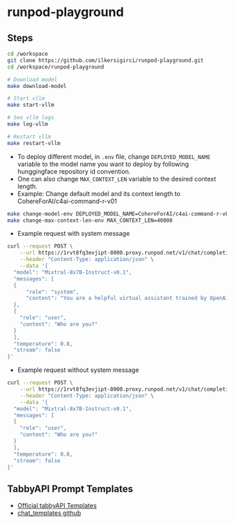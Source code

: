 # runpod-playground

## Steps

```bash
cd /workspace
git clone https://github.com/ilkersigirci/runpod-playground.git
cd /workspace/runpod-playground

# Download model
make download-model

# Start vllm
make start-vllm

# See vllm logs
make log-vllm

# Restart vllm
make restart-vllm
```

- To deploy different model, in `.env` file, change `DEPLOYED_MODEL_NAME` variable to the model name you want to deploy by following hunggingface repository id convention.
- One can also change `MAX_CONTEXT_LEN` variable to the desired context length.
- Example: Change default model and its context length to CohereForAI/c4ai-command-r-v01

```bash
make change-model-env DEPLOYED_MODEL_NAME=CohereForAI/c4ai-command-r-v01
make change-max-context-len-env MAX_CONTEXT_LEN=40000

```

- Example request with system message

```bash
curl --request POST \
    --url https://1rvt8fq3evjipt-8000.proxy.runpod.net/v1/chat/completions \
    --header "Content-Type: application/json" \
    --data '{
  "model": "Mixtral-8x7B-Instruct-v0.1",
  "messages": [
  {
      "role": "system",
      "content": "You are a helpful virtual assistant trained by OpenAI."
  },
  {
    "role": "user",
    "content": "Who are you?"
  }
  ], 
  "temperature": 0.8,
  "stream": false
}'
```

- Example request without system message

```bash
curl --request POST \
    --url https://1rvt8fq3evjipt-8000.proxy.runpod.net/v1/chat/completions \
    --header "Content-Type: application/json" \
    --data '{
  "model": "Mixtral-8x7B-Instruct-v0.1",
  "messages": [
  {
    "role": "user",
    "content": "Who are you?"
  }
  ], 
  "temperature": 0.8,
  "stream": false
}'
```

## TabbyAPI Prompt Templates

- [Official tabbyAPI Templates](https://github.com/theroyallab/llm-prompt-templates/)
- [chat_templates github](https://github.com/chujiezheng/chat_templates)
